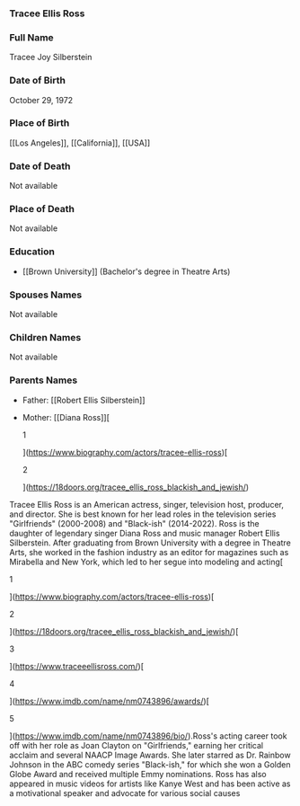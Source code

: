 ### Tracee Ellis Ross

### Full Name

Tracee Joy Silberstein

### Date of Birth

October 29, 1972

### Place of Birth

[[Los Angeles]], [[California]], [[USA]]

### Date of Death

Not available

### Place of Death

Not available

### Education

- [[Brown University]] (Bachelor's degree in Theatre Arts)

### Spouses Names

Not available

### Children Names

Not available

### Parents Names

- Father: [[Robert Ellis Silberstein]]
- Mother: [[Diana Ross]][
    
    1
    
    
    
    ](https://www.biography.com/actors/tracee-ellis-ross)[
    
    2
    
    
    
    ](https://18doors.org/tracee_ellis_ross_blackish_and_jewish/)

Tracee Ellis Ross is an American actress, singer, television host, producer, and director. She is best known for her lead roles in the television series "Girlfriends" (2000-2008) and "Black-ish" (2014-2022). Ross is the daughter of legendary singer Diana Ross and music manager Robert Ellis Silberstein. After graduating from Brown University with a degree in Theatre Arts, she worked in the fashion industry as an editor for magazines such as Mirabella and New York, which led to her segue into modeling and acting[

1



](https://www.biography.com/actors/tracee-ellis-ross)[

2



](https://18doors.org/tracee_ellis_ross_blackish_and_jewish/)[

3



](https://www.traceeellisross.com/)[

4



](https://www.imdb.com/name/nm0743896/awards/)[

5



](https://www.imdb.com/name/nm0743896/bio/).Ross's acting career took off with her role as Joan Clayton on "Girlfriends," earning her critical acclaim and several NAACP Image Awards. She later starred as Dr. Rainbow Johnson in the ABC comedy series "Black-ish," for which she won a Golden Globe Award and received multiple Emmy nominations. Ross has also appeared in music videos for artists like Kanye West and has been active as a motivational speaker and advocate for various social causes